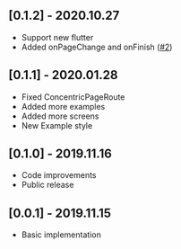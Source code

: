 ## [0.1.2] - 2020.10.27

* Support new flutter
* Added onPageChange and onFinish ([#2](https://github.com/tiamo/flutter-concentric-transition/pull/2))

## [0.1.1] - 2020.01.28

* Fixed ConcentricPageRoute
* Added more examples
* Added more screens
* New Example style

## [0.1.0] - 2019.11.16

* Code improvements
* Public release

## [0.0.1] - 2019.11.15

* Basic implementation
